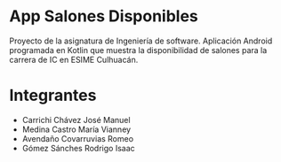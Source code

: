 # App Salones Disponibles 
Proyecto de la asignatura de Ingeniería de software. Aplicación Android programada en Kotlin que muestra la disponibilidad de salones para la carrera de IC en ESIME Culhuacán.

# Integrantes
- Carrichi Chávez José Manuel 
- Medina Castro María Vianney
- Avendaño Covarruvias Romeo
- Gómez Sánches Rodrigo Isaac
